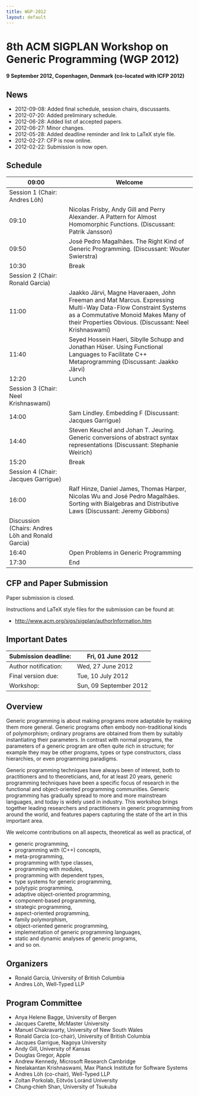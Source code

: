 ```yaml
---
title: WGP-2012
layout: default
---
```


# 8th ACM SIGPLAN Workshop on Generic Programming (WGP 2012)

#### 9 September 2012, Copenhagen, Denmark (co-located with ICFP 2012)

##  News 

   * 2012-09-08: Added final schedule, session chairs, discussants.
   * 2012-07-20: Added preliminary schedule.
   * 2012-06-28: Added list of accepted papers.
   * 2012-06-27: Minor changes.
   * 2012-05-28: Added deadline reminder and link to LaTeX style file.
   * 2012-02-27: CFP is now online.
   * 2012-02-22: Submission is now open.

## Schedule

 | 09:00                                                 | Welcome                                                                                                                                                                                                        | 
 | -----                                                 | -------                                                                                                                                                                                                        | 
 | Session 1 (Chair: Andres Löh) ||                    
 | 09:10                                                 | Nicolas Frisby, Andy Gill and Perry Alexander. A Pattern for Almost Homomorphic Functions. (Discussant: Patrik Jansson)                                                                                        | 
 | 09:50                                                 | José Pedro Magalhães. The Right Kind of Generic Programming. (Discussant: Wouter Swierstra)                                                                                                                  | 
 | 10:30                                                 | Break                                                                                                                                                                                                          | 
 | Session 2 (Chair: Ronald Garcia) ||                  
 | 11:00                                                 | Jaakko Järvi, Magne Haveraaen, John Freeman and Mat Marcus. Expressing Multi-Way Data-Flow Constraint Systems as a Commutative Monoid Makes Many of their Properties Obvious. (Discussant: Neel Krishnaswami) | 
 | 11:40                                                 | Seyed Hossein Haeri, Sibylle Schupp and Jonathan Hüser. Using Functional Languages to Facilitate C++ Metaprogramming (Discussant: Jaakko Järvi)                                                              | 
 | 12:20                                                 | Lunch                                                                                                                                                                                                          | 
 | Session 3 (Chair: Neel Krishnaswami) ||              
 | 14:00                                                 | Sam Lindley. Embedding F (Discussant: Jacques Garrigue)                                                                                                                                                        | 
 | 14:40                                                 | Steven Keuchel and Johan T. Jeuring. Generic conversions of abstract syntax representations (Discussant: Stephanie Weirich)                                                                                    | 
 | 15:20                                                 | Break                                                                                                                                                                                                          | 
 | Session 4 (Chair: Jacques Garrigue) ||               
 | 16:00                                                 | Ralf Hinze, Daniel James, Thomas Harper, Nicolas Wu and José Pedro Magalhães. Sorting with Bialgebras and Distributive Laws (Discussant: Jeremy Gibbons)                                                     | 
 | Discussion (Chairs: Andres Löh and Ronald Garcia) ||
 | 16:40                                                 | Open Problems in Generic Programming                                                                                                                                                                           | 
 | 17:30                                                 | End                                                                                                                                                                                                            | 

## CFP and Paper Submission

Paper submission is closed.

Instructions and LaTeX style files for the submission can be found at:

   * http://www.acm.org/sigs/sigplan/authorInformation.htm

## Important Dates

 | Submission deadline: | Fri, 01 June 2012      | 
 | -------------------- | -----------------      | 
 | Author notification: | Wed, 27 June 2012      | 
 | Final version due:   | Tue, 10 July 2012      | 
 | Workshop:            | Sun, 09 September 2012 | 

## Overview

Generic programming is about making programs more adaptable by making
them more general. Generic programs often embody non-traditional kinds
of polymorphism; ordinary programs are obtained from them by suitably
instantiating their parameters. In contrast with normal programs, the
parameters of a generic program are often quite rich in structure; for
example they may be other programs, types or type constructors, class
hierarchies, or even programming paradigms.

Generic programming techniques have always been of interest, both to
practitioners and to theoreticians, and, for at least 20 years,
generic programming techniques have been a specific focus of research
in the functional and object-oriented programming communities. Generic
programming has gradually spread to more and more mainstream
languages, and today is widely used in industry. This workshop brings
together leading researchers and practitioners in generic programming
from around the world, and features papers capturing the state of the
art in this important area.

We welcome contributions on all aspects, theoretical as well as
practical, of

* generic programming,
* programming with (C++) concepts,
* meta-programming,
* programming with type classes,
* programming with modules,
* programming with dependent types,
* type systems for generic programming,
* polytypic programming,
* adaptive object-oriented programming,
* component-based programming,
* strategic programming,
* aspect-oriented programming,
* family polymorphism,
* object-oriented generic programming,
* implementation of generic programming languages,
* static and dynamic analyses of generic programs,
* and so on.

## Organizers

   * Ronald Garcia, University of British Columbia
   * Andres Löh, Well-Typed LLP

##  Program Committee 

   * Anya Helene Bagge, University of Bergen
   * Jacques Carette, McMaster University
   * Manuel Chakravarty, University of New South Wales
   * Ronald Garcia (co-chair), University of British Columbia
   * Jacques Garrigue, Nagoya University
   * Andy Gill, University of Kansas
   * Douglas Gregor, Apple
   * Andrew Kennedy, Microsoft Research Cambridge
   * Neelakantan Krishnaswami, Max Planck Institute for Software Systems
   * Andres Löh (co-chair), Well-Typed LLP
   * Zoltan Porkolab, Eötvös Loránd University
   * Chung‐chieh Shan, University of Tsukuba


